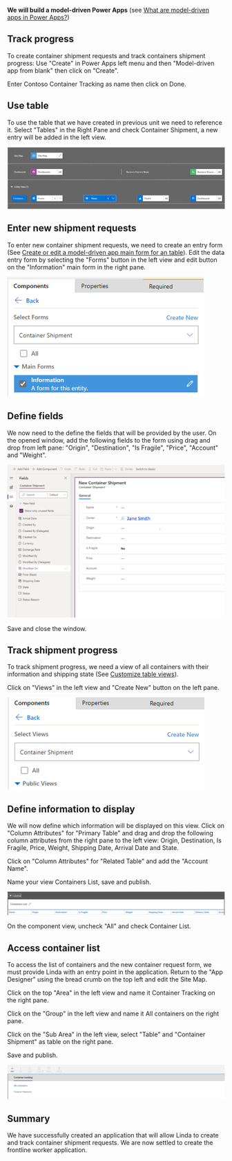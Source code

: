 **We will build a model-driven Power Apps** (see [What are model-driven apps in Power Apps?](/power-apps/maker/model-driven-apps/model-driven-app-overview/?azure-portal=true))

## Track progress

To create container shipment requests and track containers shipment progress: Use "Create" in Power Apps left menu and then "Model-driven app from blank" then click on "Create".

Enter Contoso Container Tracking as name then click on Done.

## Use table

To use the table that we have created in previous unit we need to reference it. Select "Tables" in the Right Pane and check Container Shipment, a new entry will be added in the left view.

![The table view shows a Container Shipment to the left.](../media/image4.png)

## Enter new shipment requests

To enter new container shipment requests, we need to create an entry form (See [Create or edit a model-driven app main form for an table](/power-apps/maker/model-driven-apps/create-edit-main-forms/?azure-portal=true)). Edit the data entry form by selecting the "Forms" button in the left view and edit button on the "Information" main form in the right pane.

![On the Components tab, under Main Forms, Information is selected.](../media/image5.png)

## Define fields

We now need to the define the fields that will be provided by the user. On the opened window, add the following fields to the form using drag and drop from left pane: "Origin", "Destination", "Is Fragile", "Price", "Account" and "Weight".

![New Container Shipment form with fields added, and the Fields list to the left showing only unused fields.](../media/image6.png)

Save and close the window.

## Track shipment progress

To track shipment progress, we need a view of all containers with their information and shipping state (See [Customize table views](/power-apps/developer/model-driven-apps/customize-entity-views/?azure-portal=true)).

Click on "Views" in the left view and "Create New" button on the left pane.

![On the Components tab, next to Select Views is the Create New button.](../media/image7.png)

## Define information to display

We will now define which information will be displayed on this view. Click on "Column Attributes" for "Primary Table" and drag and drop the following column attributes from the right pane to the left view: Origin, Destination, Is Fragile, Price, Weight, Shipping Date, Arrival Date and State.

Click on "Column Attributes" for "Related Table" and add the "Account Name".

Name your view Containers List, save and publish.

![The Containers List view shows a number of columns, including Name, Origin, Destination, etc.](../media/image8.png)

On the component view, uncheck "All" and check Container List.

## Access container list

To access the list of containers and the new container request form, we must provide Linda with an entry point in the application. Return to the "App Designer" using the bread crumb on the top left and edit the Site Map.

Click on the top "Area" in the left view and name it Container Tracking on the right pane.

Click on the "Group" in the left view and name it All containers on the right pane.

Click on the "Sub Area" in the left view, select "Table" and "Container Shipment" as table on the right pane.

Save and publish.

![Under Container tracking is a link for All containers, and Container Shipments.](../media/image9.png)

## Summary

We have successfully created an application that will allow Linda to create and track container shipment requests. We are now settled to create the frontline worker application.
